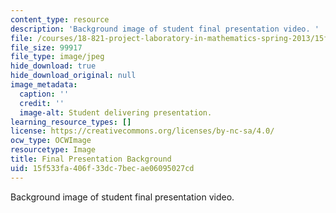 ```yaml
---
content_type: resource
description: 'Background image of student final presentation video. '
file: /courses/18-821-project-laboratory-in-mathematics-spring-2013/15f533fa406f33dc7becae06095027cd_MIT18_821S13_final_pres_bg.jpg
file_size: 99917
file_type: image/jpeg
hide_download: true
hide_download_original: null
image_metadata:
  caption: ''
  credit: ''
  image-alt: Student delivering presentation.
learning_resource_types: []
license: https://creativecommons.org/licenses/by-nc-sa/4.0/
ocw_type: OCWImage
resourcetype: Image
title: Final Presentation Background
uid: 15f533fa-406f-33dc-7bec-ae06095027cd
---
```

Background image of student final presentation video. 